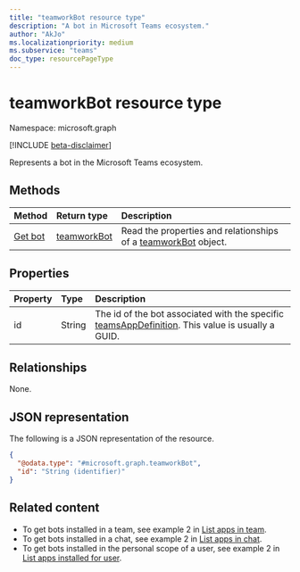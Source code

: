 ```yaml
---
title: "teamworkBot resource type"
description: "A bot in Microsoft Teams ecosystem."
author: "AkJo"
ms.localizationpriority: medium
ms.subservice: "teams"
doc_type: resourcePageType
---
```


# teamworkBot resource type

Namespace: microsoft.graph

[!INCLUDE [beta-disclaimer](../../includes/beta-disclaimer.md)]

Represents a bot in the Microsoft Teams ecosystem.

## Methods
|Method|Return type|Description|
|:---|:---|:---|
|[Get bot](../api/teamworkbot-get.md)|[teamworkBot](../resources/teamworkbot.md)|Read the properties and relationships of a [teamworkBot](../resources/teamworkbot.md) object.|

## Properties
|Property|Type|Description|
|:---|:---|:---|
|id|String|The id of the bot associated with the specific [teamsAppDefinition](../resources/teamsappdefinition.md). This value is usually a GUID.|

## Relationships
None.

## JSON representation
The following is a JSON representation of the resource.
<!-- {
  "blockType": "resource",
  "keyProperty": "id",
  "@odata.type": "microsoft.graph.teamworkBot",
  "openType": false
}
-->
``` json
{
  "@odata.type": "#microsoft.graph.teamworkBot",
  "id": "String (identifier)"
}
```

## Related content

- To get bots installed in a team, see example 2 in [List apps in team](../api/team-list-installedapps.md).
- To get bots installed in a chat, see example 2 in [List apps in chat](../api/chat-list-installedapps.md).
- To get bots installed in the personal scope of a user, see example 2 in [List apps installed for user](../api/userteamwork-list-installedapps.md).



